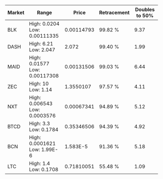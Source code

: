 | Market | Range | Price| Retracement | Doubles to 50% |
| --- | --- | --- | --- | --- |
| BLK | High: 0.0204<br />Low: 0.00111335 | 0.00114793 | 99.82 % | 9.37 |
| DASH | High: 6.21<br />Low: 2.047 | 2.072 | 99.40 % | 1.99 |
| MAID | High: 0.01577<br />Low: 0.00117308 | 0.00131506 | 99.03 % | 6.44 |
| ZEC | High: 10<br />Low: 1.14 | 1.3550107 | 97.57 % | 4.11 |
| NXT | High: 0.006543<br />Low: 0.0003576 | 0.00067341 | 94.89 % | 5.12 |
| BTCD | High: 3.3<br />Low: 0.1784 | 0.35346506 | 94.39 % | 4.92 |
| BCN | High: 0.0001621<br />Low: 1.99E-6 | 1.583E-5 | 91.36 % | 5.18 |
| LTC | High: 1.4<br />Low: 0.1708 | 0.71810051 | 55.48 % | 1.09 |
